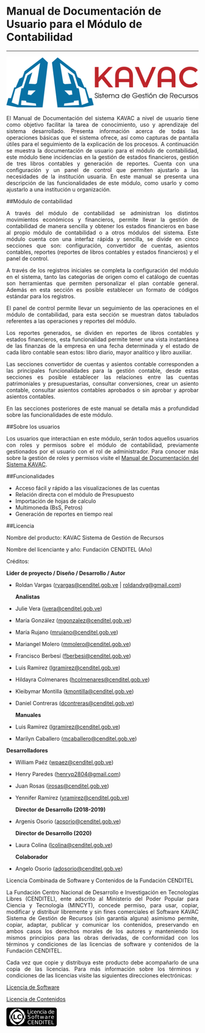 # Manual de Documentación de Usuario para el Módulo de Contabilidad
*******************************************************************
<div style="text-align: justify;">

![Screenshot](img/logokavac.png#imagen)

El Manual de Documentación del sistema KAVAC a nivel de usuario tiene como objetivo facilitar la tarea de conocimiento, uso y aprendizaje del sistema desarrollado. Presenta información acerca de todas las operaciones básicas que el sistema ofrece, así como capturas de pantalla útiles para el seguimiento de la explicación de los procesos. A continuación se muestra la documentación de usuario para el módulo de contabilidad, este módulo tiene incidencias en la gestión de estados financieros, gestión de tres libros contables y generación de reportes. Cuenta con una configuración y un panel de control que permiten ajustarlo a las necesidades de la institución usuaria. En este manual se presenta una descripción de las funcionalidades de este módulo, como usarlo y como ajustarlo a una institución u organización.


##Módulo de contabilidad

A través del módulo de contabilidad se administran los distintos movimientos económicos y financieros, permite llevar la gestión de contabilidad de manera sencilla y obtener los estados financieros en base al propio módulo de contabilidad o a otros módulos del sistema. Este módulo cuenta con una interfaz rápida y sencilla, se divide en cinco secciones que son: configuración, convertidor de cuentas, asientos contables, reportes (reportes de libros contables y estados financieros) y el panel de control.

A través de los registros iniciales se completa la configuración del módulo en el sistema, tanto las categorías de origen como el catálogo de cuentas son herramientas que permiten personalizar el plan contable general. Además en esta sección es posible establecer un formato de códigos estándar para los registros.

El panel de control permite llevar un seguimiento de las operaciones en el módulo de contabilidad, para esta sección se muestran datos tabulados referentes a las operaciones y reportes del módulo.

Los reportes generados, se dividen en reportes de libros contables y estados financieros, esta funcionalidad permite tener una vista instantánea de las finanzas de la empresa en una fecha determinada y el estado de cada libro contable sean estos: libro diario, mayor analítico y libro auxiliar.

Las secciones convertidor de cuentas y asientos contable corresponden a las principales funcionalidades para la gestión contable, desde estas secciones es posible establecer las relaciones entre las cuentas patrimoniales y presupuestarias, consultar conversiones, crear un asiento contable, consultar asientos contables aprobados o sin aprobar y aprobar asientos contables.

En las secciones posteriores de este manual se detalla más a profundidad sobre las funcionalidades de este módulo.

##Sobre los usuarios


Los usuarios que interactúan en este módulo, serán todos aquellos usuarios con roles y permisos sobre el módulo de contabilidad, previamente gestionados por el usuario con el rol de administrador. Para conocer más sobre la gestión de roles y permisos visite el [Manual de Documentación del Sistema KAVAC](http://192.168.12.180/manual/base/).

##Funcionalidades

- Acceso fácil y rápido a las visualizaciones de las cuentas
- Relación directa con el módulo de Presupuesto
- Importación de hojas de calculo
- Multimoneda (BsS, Petros)
- Generación de reportes en tiempo real

##Licencia

Nombre del producto: KAVAC Sistema de Gestión de Recursos

   Nombre del licenciante y año: Fundación CENDITEL (Año)

   Créditos: 
   
   **Lider de proyecto / Diseño / Desarrollo / Autor**

- Roldan Vargas (rvargas@cenditel.gob.ve | roldandvg@gmail.com)

   **Analistas**

- Julie Vera (jvera@cenditel.gob.ve)
- María González (mgonzalez@cenditel.gob.ve)
- María Rujano (mrujano@cenditel.gob.ve)
- Mariangel Molero (mmolero@cenditel.gob.ve)
- Francisco Berbesí (fberbesi@cenditel.gob.ve)
- Luis Ramírez (lgramirez@cenditel.gob.ve)
- Hildayra Colmenares (hcolmenares@cenditel.gob.ve)
- Kleibymar Montilla (kmontilla@cenditel.gob.ve)
- Daniel Contreras (dcontreras@cenditel.gob.ve)

   **Manuales**

- Luis Ramírez (lgramirez@cenditel.gob.ve)
- Marilyn Caballero (mcaballero@cenditel.gob.ve)

 **Desarrolladores**

- William Paéz (wpaez@cenditel.gob.ve)
- Henry Paredes (henryp2804@gmail.com)
- Juan Rosas (jrosas@cenditel.gob.ve)
- Yennifer Ramírez (yramirez@cenditel.gob.ve)

   **Director de Desarrollo (2018-2019)**

- Argenis Osorio (aosorio@cenditel.gob.ve)
   
   **Director de Desarrollo (2020)**
   
- Laura Colina (lcolina@cenditel.gob.ve)

   **Colaborador**

- Angelo Osorio (adosorio@cenditel.gob.ve)


Licencia Combinada de Software y Contenidos de la Fundación CENDITEL   


La Fundación Centro Nacional de Desarrollo e Investigación en Tecnologías Libres (CENDITEL), ente adscrito al Ministerio del Poder Popular para  Ciencia y Tecnología (MINCYT), concede permiso, para usar, copiar, modificar y distribuir libremente y sin fines comerciales el Software KAVAC Sistema de Gestión de Recursos (sin garantía alguna) asimismo permite, copiar, adaptar, publicar y comunicar los contenidos, preservando en ambos casos los derechos morales de los autores y manteniendo los mismos principios para las obras derivadas, de conformidad con los términos y condiciones de las licencias de software y contenidos de la Fundación CENDITEL.


Cada vez que copie y distribuya este producto debe acompañarlo de una copia de las licencias. Para más información sobre los términos y condiciones de las licencias visite las siguientes direcciones electrónicas:  


[Licencia de Software]( http://conocimientolibre.cenditel.gob.ve/licencia-de-software-v-1-3/)

[Licencia de Contenidos]( http://conocimientolibre.cenditel.gob.ve/licencias/)

![Screenshot](img/licencia.png)


</div>




